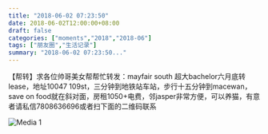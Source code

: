 ```yaml
---
title: "2018-06-02 07:23:50"
date: 2018-06-02T12:00:00+08:00
draft: false
categories: ["moments","2018","2018-06"]
tags: ["朋友圈","生活记录"]
summary: "2018-06-02 07:23:50..."
---
```


【帮转】求各位帅哥美女帮帮忙转发：mayfair south 超大bachelor六月底转lease，地址10047 109st，三分钟到地铁站车站，步行十五分钟到macewan，save on food就在斜对面，房租1050+电费，邻jasper非常方便，可以养猫，有意者请私信7808636696或者扫下面的二维码联系

![Media 1](/Moments/photos/2018-06-02/201806020723500.jpg)

